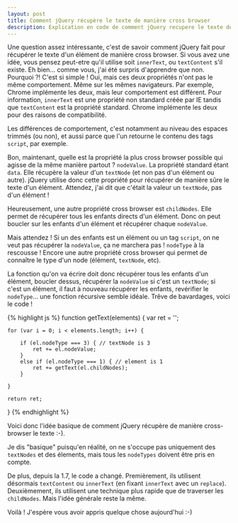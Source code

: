 ```yaml
---
layout: post
title: Comment jQuery récupère le texte de manière cross browser
description: Explication en code de comment jQuery recupere le texte de maniere cross-browser
---
```


Une question assez intéressante, c'est de savoir comment jQuery fait
pour récupérer le texte d'un élément de manière cross browser. Si vous
avez une idée, vous pensez peut-etre qu'il utilise soit `innerText`, ou
`textContent` s'il existe. Eh bien... comme vous, j'ai été surpris
d'apprendre que non. Pourquoi ?! C'est si simple ! Oui, mais ces deux
propriétés n'ont pas le même comportement. Même sur les mêmes
navigateurs. Par exemple, Chrome implémente les deux, mais leur
comportement est différent. Pour information, `innerText` est une
propriété non standard créée par IE tandis que `textContent` est la
propriété standard. Chrome implémente les deux pour des raisons de
compatibilité.

Les différences de comportement, c'est notamment au niveau des espaces
trimmés (ou non), et aussi parce que l'un retourne le contenu des tags
`script`, par exemple.

Bon, maintenant, quelle est la propriété la plus cross browser possible
qui agisse de la même manière partout ? `nodeValue`. La propriété standard
étant `data`. Elle récupère la valeur d'un `textNode` (et non pas d'un
élément ou autre). jQuery utilise donc cette propriété pour récupérer de
manière sûre le texte d'un élément. Attendez, j'ai dit que c'était la
valeur un `textNode`, pas d'un élément !

Heureusement, une autre propriété cross browser est `childNodes`. Elle
permet de récupérer tous les enfants directs d'un élément. Donc on peut
boucler sur les enfants d'un élément et récupérer chaque `nodeValue`.

Mais attendez ! Si un des enfants est un élément ou un tag `script`, on ne
veut pas récupérer la `nodeValue`, ça ne marchera pas ! `nodeType` à la
rescousse ! Encore une autre propriété cross browser qui permet de
connaître le type d'un node (élément, `textNode`, etc).

La fonction qu'on va écrire doit donc récupérer tous les enfants d'un
élément, boucler dessus, récupérer la `nodeValue` si c'est un `textNode`; si
c'est un élément, il faut à nouveau récupérer les enfants, revérifier le
`nodeType`... une fonction récursive semble idéale. Trêve de bavardages,
voici le code !

{% highlight js %}
function getText(elements) {
    var ret = '';

    for (var i = 0; i < elements.length; i++) {

        if (el.nodeType === 3) { // textNode is 3
            ret += el.nodeValue;
        }
        else if (el.nodeType === 1) { // element is 1
            ret += getText(el.childNodes);
        }

    }

    return ret;
}
{% endhighlight %}

Voici donc l'idée basique de comment jQuery récupère de manière
cross-browser le texte :-).

Je dis "basique" puisqu'en réalité, on ne s'occupe pas uniquement des
`textNodes` et des élements, mais tous les `nodeTypes` doivent être pris en
compte.

De plus, depuis la 1.7, le code a changé. Premièrement, ils utilisent
désormais `textContent` ou `innerText` (en fixant `innerText` avec un
`replace`). Deuxièmement, ils utilisent une technique plus rapide que de
traverser les `childNodes`. Mais l'idée générale reste la même.

Voilà ! J'espère vous avoir appris quelque chose aujourd'hui :-)
